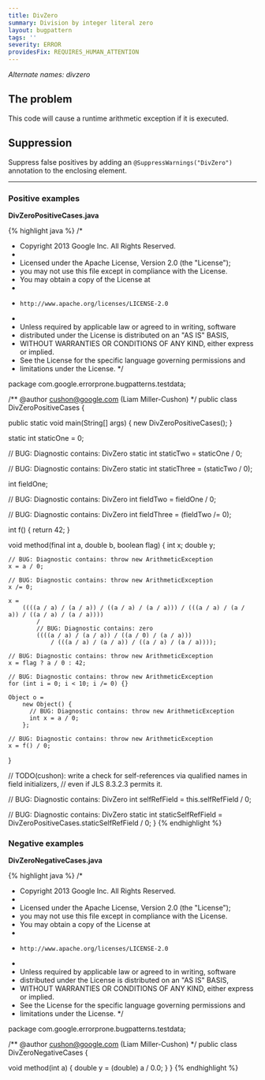 ```yaml
---
title: DivZero
summary: Division by integer literal zero
layout: bugpattern
tags: ''
severity: ERROR
providesFix: REQUIRES_HUMAN_ATTENTION
---
```


<!--
*** AUTO-GENERATED, DO NOT MODIFY ***
To make changes, edit the @BugPattern annotation or the explanation in docs/bugpattern.
-->

_Alternate names: divzero_

## The problem
This code will cause a runtime arithmetic exception if it is executed.

## Suppression
Suppress false positives by adding an `@SuppressWarnings("DivZero")` annotation to the enclosing element.

----------

### Positive examples
__DivZeroPositiveCases.java__

{% highlight java %}
/*
 * Copyright 2013 Google Inc. All Rights Reserved.
 *
 * Licensed under the Apache License, Version 2.0 (the "License");
 * you may not use this file except in compliance with the License.
 * You may obtain a copy of the License at
 *
 *     http://www.apache.org/licenses/LICENSE-2.0
 *
 * Unless required by applicable law or agreed to in writing, software
 * distributed under the License is distributed on an "AS IS" BASIS,
 * WITHOUT WARRANTIES OR CONDITIONS OF ANY KIND, either express or implied.
 * See the License for the specific language governing permissions and
 * limitations under the License.
 */

package com.google.errorprone.bugpatterns.testdata;

/** @author cushon@google.com (Liam Miller-Cushon) */
public class DivZeroPositiveCases {

  public static void main(String[] args) {
    new DivZeroPositiveCases();
  }

  static int staticOne = 0;

  // BUG: Diagnostic contains: DivZero
  static int staticTwo = staticOne / 0;

  // BUG: Diagnostic contains: DivZero
  static int staticThree = (staticTwo / 0);

  int fieldOne;

  // BUG: Diagnostic contains: DivZero
  int fieldTwo = fieldOne / 0;

  // BUG: Diagnostic contains: DivZero
  int fieldThree = (fieldTwo /= 0);

  int f() {
    return 42;
  }

  void method(final int a, double b, boolean flag) {
    int x;
    double y;

    // BUG: Diagnostic contains: throw new ArithmeticException
    x = a / 0;

    // BUG: Diagnostic contains: throw new ArithmeticException
    x /= 0;

    x =
        ((((a / a) / (a / a)) / ((a / a) / (a / a))) / (((a / a) / (a / a)) / ((a / a) / (a / a))))
            /
            // BUG: Diagnostic contains: zero
            ((((a / a) / (a / a)) / ((a / 0) / (a / a)))
                / (((a / a) / (a / a)) / ((a / a) / (a / a))));

    // BUG: Diagnostic contains: throw new ArithmeticException
    x = flag ? a / 0 : 42;

    // BUG: Diagnostic contains: throw new ArithmeticException
    for (int i = 0; i < 10; i /= 0) {}

    Object o =
        new Object() {
          // BUG: Diagnostic contains: throw new ArithmeticException
          int x = a / 0;
        };

    // BUG: Diagnostic contains: throw new ArithmeticException
    x = f() / 0;
  }

  // TODO(cushon): write a check for self-references via qualified names in field initializers,
  // even if JLS 8.3.2.3 permits it.

  // BUG: Diagnostic contains: DivZero
  int selfRefField = this.selfRefField / 0;

  // BUG: Diagnostic contains: DivZero
  static int staticSelfRefField = DivZeroPositiveCases.staticSelfRefField / 0;
}
{% endhighlight %}

### Negative examples
__DivZeroNegativeCases.java__

{% highlight java %}
/*
 * Copyright 2013 Google Inc. All Rights Reserved.
 *
 * Licensed under the Apache License, Version 2.0 (the "License");
 * you may not use this file except in compliance with the License.
 * You may obtain a copy of the License at
 *
 *     http://www.apache.org/licenses/LICENSE-2.0
 *
 * Unless required by applicable law or agreed to in writing, software
 * distributed under the License is distributed on an "AS IS" BASIS,
 * WITHOUT WARRANTIES OR CONDITIONS OF ANY KIND, either express or implied.
 * See the License for the specific language governing permissions and
 * limitations under the License.
 */

package com.google.errorprone.bugpatterns.testdata;

/** @author cushon@google.com (Liam Miller-Cushon) */
public class DivZeroNegativeCases {

  void method(int a) {
    double y = (double) a / 0.0;
  }
}
{% endhighlight %}

